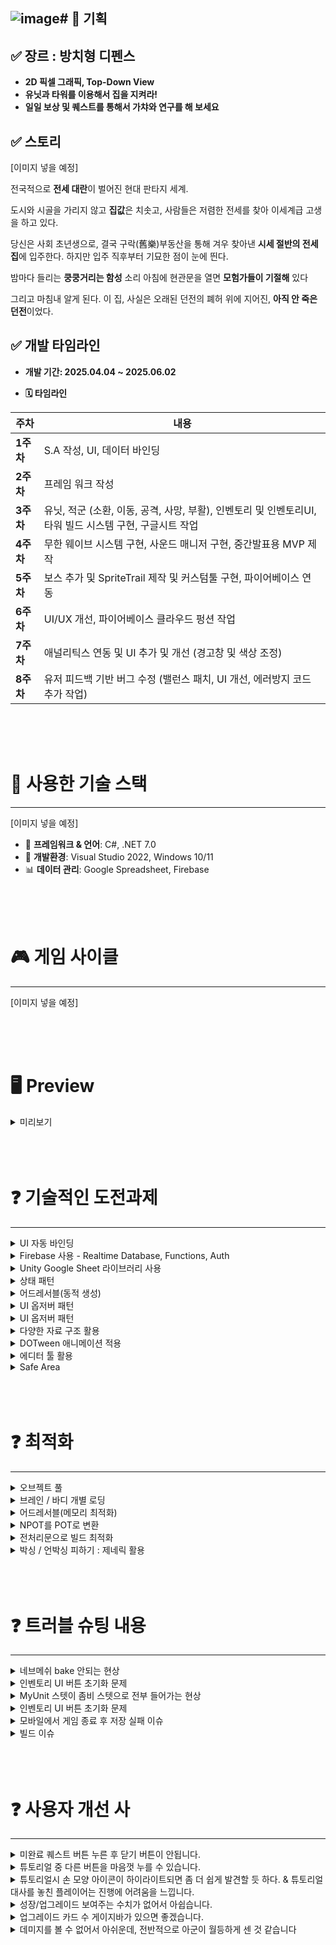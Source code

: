 ![image](https://github.com/user-attachments/assets/1e396d08-bc4f-4d71-9497-802b804bf649)# 📌 기획
---
## ✅ 장르 : 방치형 디펜스
- **2D 픽셀 그래픽, Top-Down View**
- **유닛과 타워를 이용해서 집을 지켜라!**
- **일일 보상 및 퀘스트를 통해서 가챠와 연구를 해 보세요**


## ✅ 스토리
[이미지 넣을 예정]

전국적으로 **전세 대란**이 벌어진 현대 판타지 세계.

도시와 시골을 가리지 않고 **집값**은 치솟고, 사람들은 저렴한 전세를 찾아 이세계급 고생을 하고 있다.

당신은 사회 초년생으로, 
결국 구락(舊樂)부동산을 통해 
겨우 찾아낸 **시세 절반의 전세집**에 입주한다.
하지만 입주 직후부터 기묘한 점이 눈에 띈다.

밤마다 들리는 **쿵쿵거리는 함성** 소리
아침에 현관문을 열면 **모험가들이 기절해** 있다

그리고 마침내 알게 된다.
이 집, 사실은 오래된 던전의 폐허 위에 지어진,
**아직 안 죽은 던전**이었다.

## ✅ 개발 타임라인
- **개발 기간: 2025.04.04 ~ 2025.06.02**

- **🗓️ 타임라인**

| **주차** | **내용** |
|---------|----------|
| **1주차** | S.A 작성, UI, 데이터 바인딩 |
| **2주차** | 프레임 워크 작성 |
| **3주차** | 유닛, 적군 (소환, 이동, 공격, 사망, 부활), 인벤토리 및 인벤토리UI, 타워 빌드 시스템 구현, 구글시트 작업 |
| **4주차** | 무한 웨이브 시스템 구현, 사운드 매니저 구현, 중간발표용 MVP 제작 |
| **5주차** | 보스 추가 및 SpriteTrail 제작 및 커스텀툴 구현, 파이어베이스 연동 |
| **6주차** | UI/UX 개선, 파이어베이스 클라우드 펑션 작업 |
| **7주차** | 애널리틱스 연동 및 UI 추가 및 개선 (경고창 및 색상 조정) |
| **8주차** | 유저 피드백 기반 버그 수정 (밸런스 패치, UI 개선, 에러방지 코드 추가 작업) |

<br>
<br>
<br>

# 🧩 사용한 기술 스택
---
[이미지 넣을 예정]

- 💠 **프레임워크 & 언어**: C#, .NET 7.0
- 🧰 **개발환경**: Visual Studio 2022, Windows 10/11
- 📊 **데이터 관리**: Google Spreadsheet, Firebase

<br>
<br>
<br>


# 🎮 게임 사이클
---
[이미지 넣을 예정]


<br>
<br>
<br>


# 🖥️ Preview
<details>
 <summary>미리보기</summary>
<br>
<br>

**🔃 로딩씬**
- 게임 시작 전 로딩 화면 입니다.
- 게임에 유용한 팁을 알려주는 메세지가 나옵니다.
- 게임 시작 전 로딩화면 띄워줍니다.
- 이 화면을 보면서 유저가 잠시 동안 게임 데이터가 로드되는 것을 기다려줍니다.
- 가끔 게임에 필요한 유용한(?) 팁을 알려줍니다.

<br>
<br>

**📗 튜토리얼** 

- 튜토리얼 화면 입니다.
- 처음에 게임을 어떻게 플레이 해야 되는지 가르쳐줍니다.

<br>
<br>

**👾 전투씬** 

일반 전투

이미지 넣을 예정

보스 전투

이미지 넣을 예정

- 몬스터와 타워를 이용해 집을 침범한 용사들을 처치합니다.
- 10웨이브 마다 보스 전투를 합니다.
- 일반 전투에서 골드를 받고 보스 전투에서는 잼을 획득합니다.
- 전투와 퀘스트를 해서 얻은 보상으로 몬스터와 타워를 강화 시켜서 집을 지킵니다.

<br>
<br>

**📋 관리** 

- 내가 보유한 몬스터와 타워를 관리하는 인벤토리를 볼 수 있습니다.
- 인벤토리에서 현재 보유한 몬스터와 타워의 수를 확인 할 수 있습니다.
- 또한 현재 각각에 대한 카드 보유 수를 확인 할 수 있으며, 강화를 시킬 수 있습니다.

<br>
<br>

**📖 도감** 



- 도감에서 현재 보유 중인 몬스터와 타워에 대한 정보를 알 수 있습니다.
- 보유하지 않은 몬스터와 타워는 블랙박스로 보여집니다.

<br>
<br>

**🔭 연구** 

- 연구에서 몬스터와 타워의 공격력과 방어력을 올릴 수 있습니다.
- 또한 지켜야 할 코어에 체력도 올릴 수 있습니다.
- 골드와 잼을 사용해 시간을 단축 시킬 수 있습니다.

<br>
<br>


**💠 뽑기** 

- 잼을 소모해서 몬스터와 타워를 뽑을 수 있습니다.

<br>
<br>

**💰 오프라인 보상**

- 게임에서 로그아웃하고 나가면 나간 시간 동안을 계산해서 오프라인 보상을 지급해줍니다.
- 광고 시청 시 2배로 받을 수 있습니다.

<br>
<br>

**📜 퀘스트** 

- 유저가 목표를 가지고 플레이 할 수 있게 퀘스트를 구현했습니다.
- 일일 퀘스트는 하루 동안 완료해야 되는 퀘스트이며, 업적 퀘스트는 게임을 하면서 특정 조건을 달성하면 얻을 수 있는 보상입니다.
- 반복퀘스트를 넣어서 플레이어가 꾸준히 게임을 플레이하게 했습니다.

</details>

<br>
<br>
<br>

# ❓ 기술적인 도전과제
---
<details>
 <summary>UI 자동 바인딩</summary>

 - **도입배경**
    - Unity에서 [SerializedField] 필드에 오브젝트를 수동으로 바인딩하는 과정은 반복적이고 오류가 발생하기 쉬움. 오브젝트 수가 많아질수록 바인딩 누락이나 연결 오류가 늘어나 개발 효율이 저하됨. 이를 자동화하여 생산성과 안정성을 높이기 위해 도입함.
 - **개선 사항**
   - 런타임중 성능을 중점적으로 생각해서 OnValidate()를 사용
   - OnValidate() 활용해서 하이어라키창의 게임오브젝트의 이름과 [SerializedField]로 표시된 멤버변수의 이름을 같게 적어주면 인스펙터창에 자동 바인딩 되는 코드를 작성
   - 런타임전에 처리해주는 작업과 전처리문으로 플레이중이 아닌 상태에만 처리하도록 설정
   - 바인딩 오류나 누락을 줄여 디버깅 시간을 단축하고, **개발 효율성과 유지보수성을 향상**시킴.
</details>


<details>
 <summary>Firebase 사용 - Realtime Database, Functions, Auth</summary>

 - **Realtime Database**
   - **도입 배경:** 서버를 직접 구축하고 운영할 필요 없이 Firebase Functions에 Javascript로 작성된 함수를 배포하여 뽑기 로직을 처리할 수 있음.
   - **개선 사항:** 뽑기 결과의 무결성과 보안성을 확보하고, 클라이언트 치트 조작에 대한 대응력을 높임.
 - **Functions**
   - **도입 배경:** Firestore의 고급 쿼리 기능보다 단순한 데이터 구조와 빠른 구현이 중요했기 때문에 Realtime Database를 도입.
   - **개선 사항:** 유저 데이터 및 서버 타임스탬프를 수신함으로써, 클라이언트의 로컬 시간 조작에 의한 치트 행위를 방지하고, 주요 상태 변경은 서버에서 판단 및 기록하여 보안성과 추적 가능성을 강화함.
 - **Auth**
   - **도입 배경:** 유저 데이터를 안전하게 저장하고 구분하기 위해, 로그인 없이도 고유한 식별값이 필요했음.
   - **개선 사항:** Firebase Auth를 통해 각 유저에게 고유 ID를 부여함으로써, 로그인 없이도 개인별 데이터 저장 및 관리가 가능해짐.
</details>


<details>
 <summary>Unity Google Sheet 라이브러리 사용</summary>

 - **도입 배경:** Google Sheet를 통해 기획자가 데이터를 편리하게 관리하되, Unity 개발 환경에서도 쉽게 적용할 수 있는 연동 방식이 필요.
 - **개선 사항**
   - Google Sheet 데이터를 JSON으로 변환하고, Unity에서 이를 역직렬화하여 활용하는 워크플로우를 구축함으로써, 기획과 개발 간의 협업 효율이 크게 향상.
   - 또한 라이브러리에서 자동으로 생성해주는 C# 테이블 클래스들이 모두 *ITable* 인터페이스를 공통적으로 상속하고 있어 통합 관리 가능해짐. ⇒ 다양한 Google Sheet 데이터를 Dictionary에 묶어 직관적인 관리 가능해짐.
</details>


<details>
 <summary>상태 패턴</summary>

 - **도입 배경:** 게임 내 엔티티와 타워들이 Idle, Chase, Attack, Dead 등 여러 상태를 가지며, 상태 전환 로직이 점점 복잡해지면 if–else나 switch 문이 중첩되기때문에 가독성과 유지보수가 어려워집니다. 따라서 코드구조를 유지보수하기 쉽고, 버그 수정에도 유연하게 대응하기 위해 도입하게 되었습니다.
 - **개선 사항**
   - 각 상태(Idle, Move, Attack 등)가 독립된 클래스에 담겨 스크립트가 훨씬 깔끔해졌습니다. 또한 상태 전환 시점 로깅과 단위 테스트가 쉬워져 버그 원인 파악이 빨라지고, 여러 개발자가 충돌 없이 병렬 작업할 수 있게 되었습니다.
</details>


<details>
 <summary>어드레서블(동적 생성)</summary>

 - **도입 배경**
   - 키로 파일관리와 필요한 에셋만 가져오게 하고싶어서 사용
   - 어드레서블은 비동기적으로 파일을 계속 불러오기에 순서를 보장받지 못합니다. 그래서 리소스매니저 (싱글톤)을/를 만들고 한번 더 묶어줬습니다. ( 작업이 끝난 후 매개변수로 받은 액션을 실행 )
   - 최초 한번 불러온 에셋은 딕셔너리에 저장 ( 두번째 호출할때는 비동기가 아니라 바로 가져오는 역할 )
</details>


<details>
 <summary>UI 옵저버 패턴</summary>

 - **도입 배경**
   - 재화 소모(골드, 잼). 유닛 체력 변화, 퀘스트 진행 상태 변화 등 게임 내에서 실시간으로 변경되는 데이터를 UI도 업데이트를 해줘야 했기 때문에 옵저버 패턴을 적용
 - **개선 사항항**
   - 옵저버 패턴을 사용해  데이터가 변경되면 UI에 실시간으로 반영
   - 새로운 UI 요소를 추가할 때도 기존 코드를 수정할 필요 없이 해당 데이터를  Action 델리게이트에 구독만 하면 되기 때문에 확장성 증가
</details>


<details>
 <summary>UI 옵저버 패턴</summary>

 - **도입 배경**
   - 여러 퀘스트 조건을 유연하게 처리하고, 조건 추가 시 유지보수를 쉽게 하기 위해 전략 패턴을 도입
 - **개선 사항**
   - *IQuestConditionEvaluator* 인터페이스 정의
   - 각 퀘스트 조건마다 별도의 evaluator 클래스 구현
   - 전략 패턴을 통해 퀘스트 조건 로직의 구조를 유연하고 확장성 있게 개선할 수 있었음.
</details>


<details>
 <summary>다양한 자료 구조 활용</summary>
 <ul>
  <details>
   <summary><strong>적군의 다양한 컨디션 관리</strong></summary>

   - **도입 배경**
     - If else문으로 작성했기에 계속 수정이 빈번하게 일어나서 Dictionary를 활용
   - **개선 사항**
     - 컨디션을 적용할 적군은 각각의 바디 클래스에서 Dictionary에 추가 작업만 진행
     - ApplyDamage에서는 if else문이 아닌 확인할 컨디션 타입만 받아와주면 if 한 줄만 적어도 처리 가능
   </details>


   <details>
   <summary><strong>타워에서 감지된 적군 관리</strong></summary>

   - **도입 배경**
     - 충돌트리거로 감지된 적군은 실시간으로 추가/제거되어야 하고, *LateUpdate*에서는 이미 사망한 적군을 지속적으로 제거해야 하기 때문에 삽입, 삭제, 순회가 빈번히 일어남.
     - 기존의 List를 사용 시 중간 요소를 삭제할 때마다 요소들을 앞으로 이동시키는 연산이 발생하는 (죄책감이 드는) 코드를 작성해야 했음. 
   - **개선 사항**
     - *LinkedList*를 활용해 O(1)로 삽입/삭제가 가능해졌고, 순회 중에도 안전하게 제거할 수 있어짐.
   </details>


   <details>
   <summary><strong>타워 배치 좌표 관리</strong></summary>

   - **도입 배경**
     - 타워가 배치된 칸의 그리드 상의 좌표와 타워 ID를 저장해야했음. 
     - 1개의 칸에는 하나의 타워만 존재할 수 있고, 타워 ID는 중복될 수 있으므로, 그리드 좌표를 키로 사용하는 *Dictionary<Vector3Int, int>* 구조를 채택.
   - **개선 사항**
     - 특정 위치에 이미 타워가 배치됐는지 검색하기 편해졌음.
     - 타워 배치 및 철거 로직에서 삽입과 삭제도 부담없이 가능해짐.
   </details>
 </ul>   
</details>


<details>
 <summary>DOTween 애니메이션 적용</summary>

 - **도입 배경**
   - UI 애니메이션을 작업 할 때 유니티 애니메이터의 복잡한 설정 때문에 간결하고 유연한 애니메이션 구현이 어려워 도입하게 되었음.
 - **개선 사항**
   - 여러 애니메이션을 순차적으로 연결하는 시퀀스 구성이 매우 간편해져 복잡한 연출을 쉽게 구현 할 수 있게 되었음.
</details>


<details>
 <summary>에디터 툴 활용</summary>

 - **도입 배경**
   - 테스트에 불편한점이 많아서 간단한 테스트용 ( 개발편의성용 )으로 구현
 - **개선 사항**
   - 빠르게 테스트를 할 수 있어서 작업 속도가 향상 되었음.
</details>


<details>
 <summary>Safe Area</summary>

 - **도입 배경**
   - 다양한 기종의 폰에서 UI 배치가 달라지면서, 카메라 렌즈나 다른 요소에 의해 UI가 가려지는 현상이 발생함.
 - **개선 사항**
   - SafeArea 값을 활용하여 부모 RectTransform의 Min/Max 값을 자동으로 조절함으로써, UI가 가려지는 현상을 성공적으로 방지할 수 있었음.
</details>

<br>
<br>
<br>

# ❓ 최적화
---

<details>
 <summary>오브젝트 풀</summary>

 - **도입배경**
    - 방치형 게임 특성상 오브젝트 수가 많고 교체도 빈번함.
    - - 그런 게임에서 *`Instantiate / Destroy`*를 직접 사용할 경우 GC가 발생하고 프레임드랍을 유발할 수 있음. ⇒ 오브젝트 풀링이 필수적.
 - **자동 풀링 시스템**
   - 이전 프로젝트 경험에서 직접 풀 관리 코드를 작성해야 할 때 작업량이 많아지는 문제를 개선하고자 개발하는 입장에서 풀을 신경쓰지 않아도 되는 방식으로 개발.
   - *Poolable* 컴포넌트를 가진 오브젝트는 우리가 만든 *Instantiate*와 *Destroy* 함수를 사용하기만 하면 자동으로 풀링되도록 제작.
</details>


<details>
 <summary>브레인 / 바디 개별 로딩</summary>

 - **브레인과 바디 구조**
   - Addressable에서 비동기로 받아와서 생성하기 때문에 완전히 로드될 때까지 딜레이가 발생하게 됩니다. 그렇게 되면 그동안 전투를 시작할 수 없기 때문에 나누어 사용했습니다
   - 타워와 적군, 유닛을 만들 때  전투 로직을 담당하는 브레인과 스프라이트와 애니메이터와 같이 시각적으로 보여주는 컴포넌트들을 가진 바디로 나누어서 만드는 것을 구조로 잡았습니다.
</details>


<details>
 <summary>어드레서블(메모리 최적화)</summary>

 - 기존 ResourcesManager방식은 안쓰는 에셋까지 불러오는 작업해야되기에 많이 무겁다 
 - 그래서 사용하는 에셋은 어드레서블에 등록 후 내가 사용하고 싶을때 코드적으로 호출하면 메모리에 등록되는 방식을 사용했다.
</details>


<details>
 <summary>NPOT를 POT로 변환</summary>

 - 모바일 기준으로 출시할 예정이기에 해상도를 낮추고, 리소스 사이즈를 2의 승수로 설정
 - ex) 사용되는 에셋들 중 일부
</details>


<details>
 <summary>전처리문으로 빌드 최적화</summary>

 - *Debug Log* 함수들은 릴리즈 빌드에서도 작동하기에 전처리문을 사용해서 에디터 상에서만 작동되게 사용 
</details>


<details>
 <summary>박싱 / 언박싱 피하기 : 제네릭 활용</summary>

 - 제네릭을 활용하여 데이터를 관리함으로써 불필요한 박싱/언방싱으로 인한 성능 저하와 런타임 오류의 위험을 효과적으로 회피하고, 동시에 타입 안정성과 코드의 재사용성을 극대화할 수 있었습니다. 
 - **Inventory**
 - **Util**
</details>


<br>
<br>
<br>

# ❓ 트러블 슈팅 내용
---

<details>
 <summary>네브메쉬 bake 안되는 현상</summary>

 <ul>
 <h3>문제되는 현상</h2>
  <li>Bake버튼을 눌러도 Bake가 안되는 문제</li>
 <h3>시도 내용</h2>
 <ul>
  <li>컴포넌트가 붙어있는지 확인 ( Navigation Modifier, … Modifier Tilemap 등등)</li>
  <li>Area가 Walkable로 되어있는지 확인</li>
 </ul>

 <h3>해결 방안</h3>
 <ul>
  <li>MapLevel이 프리펩이라서 혹시 인식을 못하는건가 생각을 하며 UnPack후 Bake시도 → 해결</li>
 </ul>

 </ul>
</details>


<details>
 <summary>인벤토리 UI 버튼 초기화 문제</summary>

 <ul>
 <h3>문제되는 현상</h2>
 <li>의도: 버튼 클릭 시 몬스터, 타워 일괄선택 표시가 뜨게 구현했습니다.</li>
 <li>현상</li>
 <ul>
  <li>UI에서 특정 버튼(일괄 선택 버튼) 클릭 시 아무 반응이 없었습니다.</li>
  <li>UI는 정상적으로 표시되지만, 버튼 클릭 이벤트가 비정상적으로 동작했습니다.</li>
 </ul>
 <h3>시도 내용</h2>
 <ul>
  <li>버튼 오브젝트가 정상적으로 할당되어 있는지 확인했습니다.</li>
  <li>AddListener()에서 올바른 메서드가 연결되어 있는지 검토했습니다</li>
  <li>씬에 EventSystem이 존재하는지 확인했습니다. (UI 입력 처리 필수 요소)</li>
  <li>버튼 컴포넌트, 인터랙션 설정, Raycast Target 등의 UI 설정 값 확인했습니다</li>
 </ul>

 <h3>해결 방안</h2>
 <ul>
  <li>AddListener()가 두 번 호출되면서, 버튼 클릭 시 이벤트가 중복 실행되는 문제가 발생했습니다.</li>
  <li>이로 인해 일괄 선택 기능이 예상과 다르게 작동하거나, 무반응처럼 보이는 현상 발생했습니다.</li>
  <li>해결 방법: 버튼 이벤트를 등록하는 초기화 메서드가 여러 번 호출되지 않도록 조정했습니다.</li>
 </ul>
 </ul>
</details>


<details>
 <summary>MyUnit 스텟이 좀비 스텟으로 전부 들어가는 현상</summary>

 <ul>
 <h3>문제되는 현상</h2>
 <li>현상: 타워의 공격력보다 유닛의 공격력이 더 높은데도 타워보다 데미지가 약하게 들어가고 있었습니다. 뭔가 이상하다 싶어서 디버깅을 걸고 찾아보았고 자동부분의 유닛 스텟이 인벤토리에 있는 스텟과 달랐던 것을 확인했습니다. </li>

 
 <h3>시도 내용</h2>
 <ul>
  <li>MyUnit에서 Primary키가 제대로 들어가고있는지, MyUnitStatus에서 Primary키가 들어가는지 디버깅을 하여 문제가 되는부분을 파악하였습니다.</li>
 </ul>

 <h3>해결 방안</h3>
   <ul>
   <li>MyUnitStatus에서 Primary를 저장할수 있도록 생성자를 PrimaryKey를 받는 생성자를 하나 생성하여 Primary키를 저장할 수 있도록 수정했습니다</li>
  </ul>
</ul>
</details>


<details>
 <summary>인벤토리 UI 버튼 초기화 문제</summary>

 <ul>
 <h3>문제되는 현상</h2>
 <li>Firebase에 데이터를 저장 및 로드하는 작업 중에 역직렬화의 대상인 클래스 중 한 곳에서 Null 참조 에러가 발생했습니다.</li>

  
 <h3>시도 내용</h2>
 <ul>
  <li>1. Null이 발생하는 생성자에 중단점을 걸어 어떤 데이터가 Null 인지 파악했습니다. ⇒ 생성자의 파라미터로 들어가는 외부 데이터를 참조하는 부분이 Null이었습니다.</li>
  <li>하지만 해당 외부 데이터가 Null인 채로 호출되면 안 되는 곳이기 때문에 생성자를 의도치 않은 곳에서 호출하고 있다고 의심이 들어 호출 스택을 확인했습니다. ⇒ Json의 CreateObjectUsingCreatorWithParameters 메서드가 호출된 것을 확인하고 역직렬화 과정에서 자동으로 오브젝트를 생성해 주면서 호출됐음을 알 수 있었습니다.</li>
 </ul>

 <h3>해결 방안</h2>
 <ul>
  <li>해당 예외가 발생했던 MyUnitStatus클래스의 생성자의 로직은 역직렬화 시에 필요하지 않기 때문에 매개변수가 없는 생성자를 추가해서 해결했습니다.</li>
 </ul>
 </ul>
</details>


<details>
 <summary>모바일에서 게임 종료 후 저장 실패 이슈</summary>

 <ul>
 <h3>문제되는 현상</h2>
 <li>의도 : 게임 종료 후 파이어베이스 서버에 데이터 저장하게 구현했습니다.</li>
 <li>현상 : 안드로이드 빌드 후 폰에서 게임 실행 후 종료하면 파이어베이스 서버에 데이터가 저장되지 않는 현상 발생했습니다.</li>

  
 <h3>시도 내용</h2>
 <ul>
  <li>유니티 에디터에서 다시 실행 후 종료 후 저장되는지 확인했습니다.</li>
  <li>파이어베이스 서버에 저장하는 부분에 디버깅을 해서 확인했습니다.</li>
  <li>저장하는 데이터가 Json으로 변환되는지 확인했습니다.</li>
 </ul>

 <h3>해결 방안</h2>
 <ul>
  <li>최종 원인은 게임 종료 시점의 Life Cycle 관리에 있음을 파악했습니다.</li>
  <li>게임 종료 시 데이터를 저장하기 위해 Unity의 OnApplicationQuit() 메서드를 사용하고 있었지만, 안드로이드 빌드 환경에서는 OnApplicationQuit()이 항상 호출된다는 보장이 없었습니다.</li>
  <li>해결방법 : 에디터 환경에서는  OnApplicationQuit()에서 저장하고 안드로이드 빌드에서는 백그라운드에서 저장할 수 있도록 OnApplicationPause()에서 저장 로직을 호출 하도록 수정했습니다.</li>
 </ul>
 </ul>
</details>


<details>
 <summary>빌드 이슈</summary>

 <ul>
 <h3>문제되는 현상</h2>
 <li><i>Dependency 'androidx.annotation:annotation-experimental:1.3.0' requires 'compileSdkVersion' to be set to 33 or higher.
Compilation target for module ':launcher' is 'android-32'</i> : compileSdkVersion이 32로 설정되어 있는데, 사용 중인 일부 라이브러리는 최소 34를 요구한다는 에러입니다.</li>
 <li><i>Manifest merger failed :uses-sdk:minSdkVersion 22 cannot be smaller than version 23 declared in library [com.google.firebase:firebase-auth:23.2.0]</i> : minSdkVersion이 22인데, Firebase Auth에서 최소 SDK 23 이상을 요구한다는 에러입니다.</li>
 <li><i>CommandInvokationFailure: Gradle build failed.  ~ Duplicate class kotlinx.coroutines.CompletedExceptionally found in modules jetified-kotlinx-co<message truncated></i> : 특정 라이브러리가 중복 포함되어 있다는 에러입니다.</li>

  
 <h3>시도 내용</h2>
 <li>에러 메시지에 원인이 명확히 명시되어 있기 때문에, 메시지를 분석하며 각각의 원인을 유추했습니다.</li>
 <li>원인</li>
 <ul>
  <li>androidx.credentials 에서 SDK 34 이상을 요구. Firebase Unity SDK 내부적으로 설치되는 부가 라이브러리였습니다.</li>
  <li>Firebase Auth 23.2.0이 요구하는 최소 조건이라고 명시되어 있습니다.</li>
  <li>이전에 Firebase 작업 후 Git에서 추적된 변경 파일들을 뭔지 잘 모른 채 커밋했는데, 그중 일부는 Gradle이 알아서 처리해주는 의존성 파일이었기 때문에 중복 포함되면서 빌드 문제 발생했습니다.</li>
 </ul>

 <h3>해결 방안</h2>
 <ul>
  <li>Unity Project Setting에서 Target API Level을 34로 설정했습니다.</li>
  <li>Unity Project Setting에서 Minimum API Level을 23으로 설정했습니다.</li>
  <li>Unity 프로젝트 폴더에서 중복된 .jar 파일들 직접 제거했습니다.</li>
 </ul>
 </ul>
</details>


<br>
<br>
<br>

# ❓ 사용자 개선 사
---

<details>
 <summary>미완료 퀘스트 버튼 누른 후 닫기 버튼이 안됩니다.</summary>

 <ul>
  <li>퀘스트가 미완료된 경우 버튼을 비활성화했습니다. 또한, 오류가 발생하던 닫기 버튼을 삭제하고 팝업창 뒷배경을 누르면 닫히도록 수정했습니다. </li>
 </ul>
</details>



<details>
 <summary>튜토리얼 중 다른 버튼을 마음껏 누를 수 있습니다.</summary>

 <ul>
  <li>하단 메뉴 중 현재 진행중인 튜토리얼 내용에 해당하는 메뉴만 클릭 가능하도록 수정했습니다.</li>
  <li>게임 플레이와 관련된 UI는 튜토리얼 동안 비활성화 시켰습니다.</li>
 </ul>
</details>


<details>
 <summary>튜토리얼시 손 모양 아이콘이 하이라이트되면 좀 더 쉽게 발견할 듯 하다. & 튜토리얼 대사를 놓친 플레이어는 진행에 어려움을 느낍니다.</summary>

 <ul>
  <li>튜토리얼 커서의 손가락 끝에 빛나는 이미지 추가했습니다.</li>
  <li>튜토리얼 텍스트 일부분에 색상을 넣어 어떤 행위를 해야 하는지 읽히도록 유도하고 대본을 수정했습니다.</li>
 </ul>
</details>


<details>
 <summary>성장/업그레이드 보여주는 수치가 없어서 아쉽습니다.</summary>

 <ul>
  <li>도감에서 유닛 또는 타워 클릭 시, 정보창에서 스탯 오른쪽에 강화 및 연구로 증가된 스탯이 표시되도록 수정했습니다.</li>
 </ul>
</details>


<details>
 <summary>업그레이드 카드 수 게이지바가 있으면 좋겠습니다.</summary>

 <ul>
  <li>강화 탭에서 유닛과 타워 카드 수에 비례하여 게이지가 차오르도록 수정했습니다.</li>
 </ul>
</details>


<details>
 <summary>데미지를 볼 수 없어서 아쉬운데, 전반적으로 아군이 월등하게 센 것 같습니다</summary>

 <ul>
  <li>아군과 적군이 받는 데미지를 표기하는 데미지 인디케이터를 추가했습니다.</li>
 </ul>
</details>


